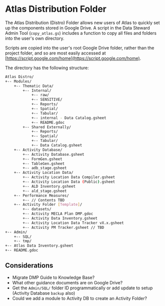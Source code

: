 # Atlas Distribution Folder

The Atlas Distribution (Distro) Folder allows new users of Atlas to quickly set up the components stored in Google Drive. A script in the Data Steward Admin Tool (`copy_atlas.gs`) includes a function to copy all files and folders into the user's own directory. 

Scripts are copied into the user's root Google Drive folder, rather than the project folder, and so are most easily accessed at [https://script.google.com/home](https://script.google.com/home).

The directory has the following structure:

```bash
Atlas Distro/
+-- Modules/
    +-- Thematic Data/
        +-- Internal/
            +-- raw/
            +-- SENSITIVE/
            +-- Reports/
            +-- Spatial/
            +-- Tabular/
            +-- internal - Data Catalog.gsheet
            +-- README.gdoc
        +-- Shared Externally/
            +-- Reports/
            +-- Spatial/
            +-- Tabular/
            +-- Data Catalog.gsheet
    +-- Activity Database/
        +-- Activity Database.gsheet
        +-- FormGen.gsheet
        +-- TableGen.gsheet
        +-- adb_stage.gsheet
    +-- Activity Location Data/
        +-- Activity Location Data Compiler.gsheet
        +-- Activity Location Data (Public).gsheet
        +-- ALD Inventory.gsheet
        +-- ald_stage.gsheet
    +-- Performance Measures/ 
        +-- // Contents TBD
    +-- Activity Folder [Template]/
        +-- datasets/
        +-- Activity MECLA Plan DMP.gdoc
        +-- Activity Data Inventory.gsheet
        +-- Activity Location Data Tracker vX.x.gsheet
        +-- Activity PM Tracker.gsheet // TBD
+-- Admin/
    +-- SQL/
    +-- tmp/
+-- Atlas Data Inventory.gsheet
+-- README.gdoc
```

## Considerations

* Migrate DMP Guide to Knowledge Base? 
* What other guidance documents are on Google Drive?
* Get the `Admin/SQL/` folder ID programmatically or add update to setup (Activity Database `backup` also)
* Could we add a module to Activity DB to create an Activity Folder?

